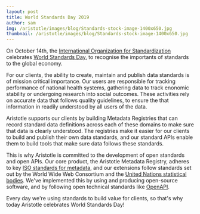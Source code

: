 ```yaml
---
layout: post
title: World Standards Day 2019
author: sam
img: /aristotle/images/blog/Standards-stock-image-1400x650.jpg
thumbnail: /aristotle/images/blog/Standards-stock-image-1400x650.jpg
---
```


On October 14th, the [International Organization for Standardization](https://www.iso.org/)
celebrates [World Standards Day](https://www.iso.org/world-standards-day.html),
to recognise the importants of standards to the global economy.

For our clients, the ability to create, maintain and publish data standards is of 
mission critical importance. Our users are responsible for tracking performance of 
national health systems, gathering data to track enonomic stability or undergoing 
research into social outcomes. These activities rely on accurate data that follows 
quality guidelines, to ensure the that information in readily understood by all 
users of the data.

Aristotle supports our clients by building Metadata Registries that can record 
standard data definitions across each of these domains to make sure that data 
is clearly understood. The registries make it easier for our clients to build 
and publish their own data standards, and our standard APIs enable them to build 
tools that make sure data follows these standards.

This is why Aristotle is committed to the development of open standards and open 
APIs. Our core product, the Aristotle Metadata Registry, adheres to key 
[ISO standards for metadata](http://metadata-standards.org/), and our extensions 
follow standards set out by the World Wide Web Consortium and the 
[United Nations statistical bodies](https://statswiki.unece.org/display/gsim/Generic+Statistical+Information+Model).
We've implemented this by using and producing open-source software, and by
following open technical standards like 
[OpenAPI](https://swagger.io/docs/specification/about/).

Every day we're using standards to build value for clients, so that's why 
today Aristotle celebrates World Standards Day!